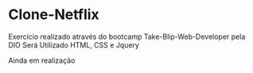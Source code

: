 # Clone-Netflix

Exercício realizado através do bootcamp Take-Blip-Web-Developer pela DIO
Será Utilizado HTML, CSS e Jquery

Ainda em realização
